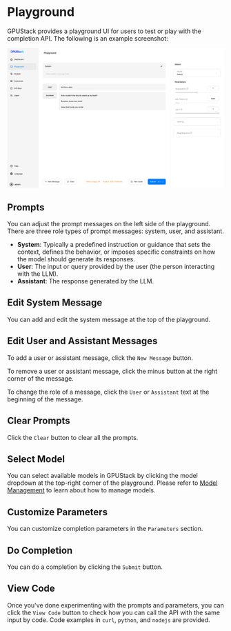 # Playground

GPUStack provides a playground UI for users to test or play with the completion API. The following is an example screenshot:

![Playground Screenshot](../assets/playground-screenshot.png)

## Prompts

You can adjust the prompt messages on the left side of the playground. There are three role types of prompt messages: system, user, and assistant.

- **System**: Typically a predefined instruction or guidance that sets the context, defines the behavior, or imposes specific constraints on how the model should generate its responses.
- **User**: The input or query provided by the user (the person interacting with the LLM).
- **Assistant**: The response generated by the LLM.

## Edit System Message

You can add and edit the system message at the top of the playground.

## Edit User and Assistant Messages

To add a user or assistant message, click the `New Message` button.

To remove a user or assistant message, click the minus button at the right corner of the message.

To change the role of a message, click the `User` or `Assistant` text at the beginning of the message.

## Clear Prompts

Click the `Clear` button to clear all the prompts.

## Select Model

You can select available models in GPUStack by clicking the model dropdown at the top-right corner of the playground. Please refer to [Model Management](./model-management.md) to learn about how to manage models.

## Customize Parameters

You can customize completion parameters in the `Parameters` section.

## Do Completion

You can do a completion by clicking the `Submit` button.

## View Code

Once you've done experimenting with the prompts and parameters, you can click the `View Code` button to check how you can call the API with the same input by code. Code examples in `curl`, `python`, and `nodejs` are provided.
